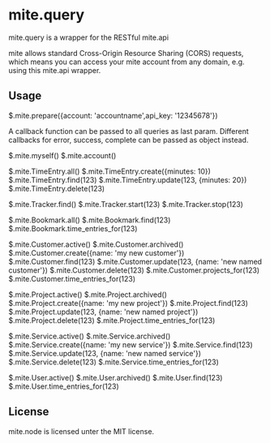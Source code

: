 mite.query
============

mite.query is a wrapper for the RESTful mite.api

mite allows standard Cross-Origin Resource Sharing (CORS) requests, which means
you can access your mite account from any domain, e.g. using this mite.api wrapper.

Usage
-------

$.mite.prepare({account: 'accountname',api_key: '12345678'})

A callback function can be passed to all queries as last param.
Different callbacks for error, success, complete can be passed as object instead.

$.mite.myself()
$.mite.account()

$.mite.TimeEntry.all()
$.mite.TimeEntry.create({minutes: 10})
$.mite.TimeEntry.find(123)
$.mite.TimeEntry.update(123, {minutes: 20})
$.mite.TimeEntry.delete(123)

$.mite.Tracker.find()
$.mite.Tracker.start(123)
$.mite.Tracker.stop(123)

$.mite.Bookmark.all()
$.mite.Bookmark.find(123)
$.mite.Bookmark.time_entries_for(123)

$.mite.Customer.active()
$.mite.Customer.archived()
$.mite.Customer.create({name: 'my new customer'})
$.mite.Customer.find(123)
$.mite.Customer.update(123, {name: 'new named customer'})
$.mite.Customer.delete(123)
$.mite.Customer.projects_for(123)
$.mite.Customer.time_entries_for(123)

$.mite.Project.active()
$.mite.Project.archived()
$.mite.Project.create({name: 'my new project'})
$.mite.Project.find(123)
$.mite.Project.update(123, {name: 'new named project'})
$.mite.Project.delete(123)
$.mite.Project.time_entries_for(123)

$.mite.Service.active()
$.mite.Service.archived()
$.mite.Service.create({name: 'my new service'})
$.mite.Service.find(123)
$.mite.Service.update(123, {name: 'new named service'})
$.mite.Service.delete(123)
$.mite.Service.time_entries_for(123)

$.mite.User.active()
$.mite.User.archived()
$.mite.User.find(123)
$.mite.User.time_entries_for(123)

License
-------

mite.node is licensed unter the MIT license.